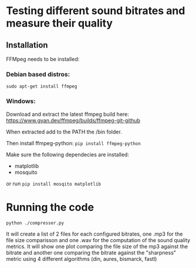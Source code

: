 # Testing different sound bitrates and measure their quality
## Installation

FFMpeg needs to be installed:
### Debian based distros:
`sudo apt-get install ffmpeg`
### Windows:
Download and extract the latest ffmpeg build here: https://www.gyan.dev/ffmpeg/builds/ffmpeg-git-github

When extracted add to the PATH the /bin folder.

Then install ffmpeg-python:
`pip install ffmpeg-python`

Make sure the following dependecies are installed:
* matplotlib
* mosquito

or run `pip install mosqito matplotlib`

# Running the code
`python ./compresser.py`

It will create a list of 2 files for each configured bitrates, one .mp3 for the file size comparisson and one .wav for the computation of the sound quality metrics.
It will show one plot comparing the file size of the mp3 against the bitrate and another one comparing the bitrate against the "sharpness" metric using 4 different algorithms (din, aures, bismarck, fastl)
